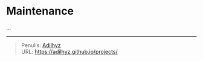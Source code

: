 # Maintenance


...

---

> Penulis: [Adilhyz](https://github.com/adilhyz)  
> URL: https://adilhyz.github.io/projects/  


